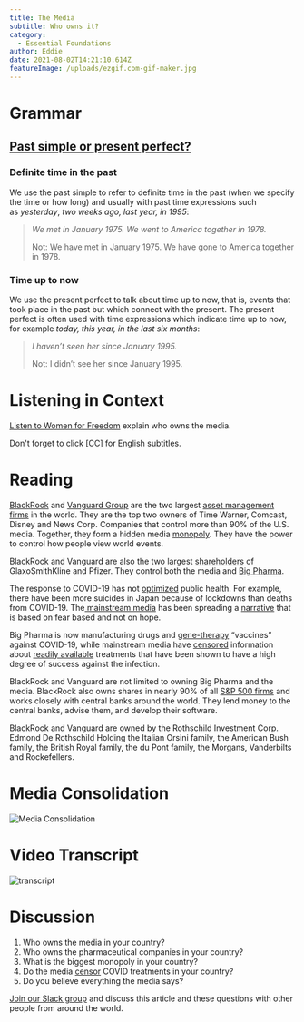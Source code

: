 ```yaml
---
title: The Media
subtitle: Who owns it?
category:
  - Essential Foundations
author: Eddie
date: 2021-08-02T14:21:10.614Z
featureImage: /uploads/ezgif.com-gif-maker.jpg
---
```

# Grammar

## [Past simple or present perfect?](https://dictionary.cambridge.org/us/grammar/british-grammar/past-simple-or-present-perfect?q=Past+simple+or+present+perfect)

### Definite time in the past

We use the past simple to refer to definite time in the past (when we specify the time or how long) and usually with past time expressions such as *yesterday*, *two weeks ago, last year, in 1995*:

> *We met in January 1975. We went to America together in 1978.*
>
> Not: We have met in January 1975. We have gone to America together in 1978.

### Time up to now

We use the present perfect to talk about time up to now, that is, events that took place in the past but which connect with the present. The present perfect is often used with time expressions which indicate time up to now, for example *today, this year, in the last six months*:

> *I haven’t seen her since January 1995.*
>
> Not: I didn’t see her since January 1995.

# Listening in Context

[](https://www.youtube.com/watch?v=D2t4u_tEefM&t=6s)[Listen to Women for Freedom](https://www.youtube.com/watch?v=D2t4u_tEefM&t=6s) explain who owns the media.

Don't forget to click \[CC] for English subtitles.

# Reading

[BlackRock](https://www.blackrock.com/corporate/global-directory) and [Vanguard Group](https://investor.vanguard.com/corporate-portal/) are the two largest [asset management firms](https://dictionary.cambridge.org/us/dictionary/english/asset-management) in the world. They are the top two owners of Time Warner, Comcast, Disney and News Corp. Companies that control more than 90% of the U.S. media. Together, they form a hidden media [monopoly](https://dictionary.cambridge.org/us/dictionary/english/monopoly). They have the power to control how people view world events.

BlackRock and Vanguard are also the two largest [shareholders](https://dictionary.cambridge.org/us/dictionary/english/shareholder) of GlaxoSmithKline and Pfizer. They control both the media and [Big Pharma](https://dictionary.cambridge.org/us/dictionary/english/big-pharma).

The response to COVID-19 has not [optimized](https://dictionary.cambridge.org/us/dictionary/english/optimize?q=optimized) public health. For example, there have been more suicides in Japan because of lockdowns than deaths from COVID-19. The[ mainstream media](https://dictionary.cambridge.org/us/dictionary/english/mainstream-media?q=+mainstream+media) has been spreading a [narrative](https://dictionary.cambridge.org/us/dictionary/english/narrative) that is based on fear based and not on hope.

Big Pharma is now manufacturing drugs and [gene-therapy](https://dictionary.cambridge.org/us/dictionary/english/gene-therapy) “vaccines” against COVID-19, while mainstream media have [censored](https://dictionary.cambridge.org/us/dictionary/english/censor?q=censored) information about [readily available](https://www.collinsdictionary.com/us/dictionary/english/readily-available) treatments that have been shown to have a high degree of success against the infection.

BlackRock and Vanguard are not limited to owning Big Pharma and the media. BlackRock also owns shares in nearly 90% of all [S&P 500 firms](https://dictionary.cambridge.org/us/dictionary/english/s-p-500) and works closely with central banks around the world. They lend money to the central banks, advise them, and develop their software.

BlackRock and Vanguard are owned by the Rothschild Investment Corp. Edmond De Rothschild Holding the Italian Orsini family, the American Bush family, the British Royal family, the du Pont family, the Morgans, Vanderbilts and Rockefellers.

# Media Consolidation

![Media Consolidation](/uploads/media_consolidation.jpg "Media Consolidation")

# Video Transcript

![transcript](/uploads/the-fifth-element-the-fifth-element-5076856-1918-796-4-.jpg "transcript")

# Discussion

1. Who owns the media in your country?
2. Who owns the pharmaceutical companies in your country?
3. What is the biggest monopoly in your country?
4. Do the media [censor](https://dictionary.cambridge.org/us/dictionary/english/censor) COVID treatments in your country?
5. Do you believe everything the media says?

[Join our Slack group](https://join.slack.com/t/essential-english/shared_invite/zt-stozzkc3-BacHatpqgrT3b0ilvdDqGQ) and discuss this article and these questions with other people from around the world.